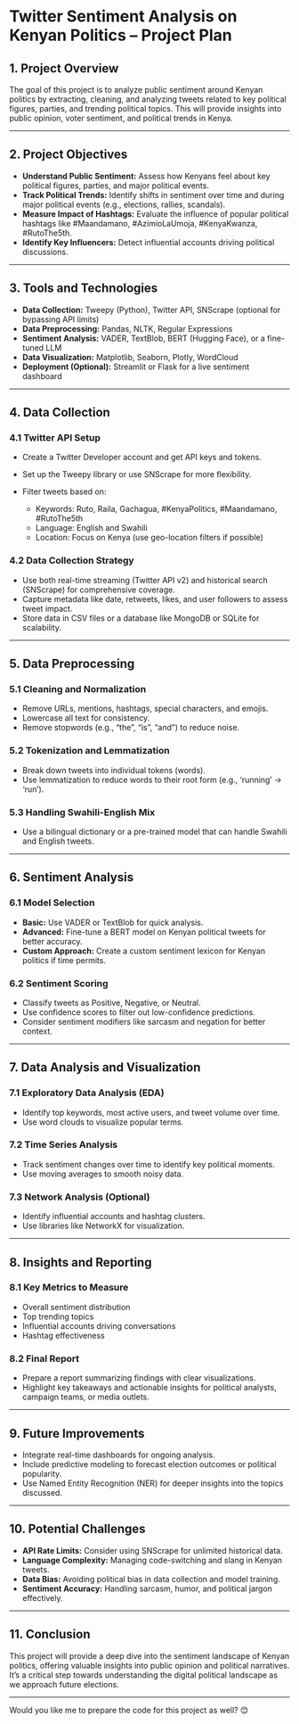 # Twitter Sentiment Analysis on Kenyan Politics – Project Plan

## **1. Project Overview**

The goal of this project is to analyze public sentiment around Kenyan politics by extracting, cleaning, and analyzing tweets related to key political figures, parties, and trending political topics. This will provide insights into public opinion, voter sentiment, and political trends in Kenya.

---

## **2. Project Objectives**

* **Understand Public Sentiment:** Assess how Kenyans feel about key political figures, parties, and major political events.
* **Track Political Trends:** Identify shifts in sentiment over time and during major political events (e.g., elections, rallies, scandals).
* **Measure Impact of Hashtags:** Evaluate the influence of popular political hashtags like #Maandamano, #AzimioLaUmoja, #KenyaKwanza, #RutoThe5th.
* **Identify Key Influencers:** Detect influential accounts driving political discussions.

---

## **3. Tools and Technologies**

* **Data Collection:** Tweepy (Python), Twitter API, SNScrape (optional for bypassing API limits)
* **Data Preprocessing:** Pandas, NLTK, Regular Expressions
* **Sentiment Analysis:** VADER, TextBlob, BERT (Hugging Face), or a fine-tuned LLM
* **Data Visualization:** Matplotlib, Seaborn, Plotly, WordCloud
* **Deployment (Optional):** Streamlit or Flask for a live sentiment dashboard

---

## **4. Data Collection**

### **4.1 Twitter API Setup**

* Create a Twitter Developer account and get API keys and tokens.
* Set up the Tweepy library or use SNScrape for more flexibility.
* Filter tweets based on:

  * Keywords: Ruto, Raila, Gachagua, #KenyaPolitics, #Maandamano, #RutoThe5th
  * Language: English and Swahili
  * Location: Focus on Kenya (use geo-location filters if possible)

### **4.2 Data Collection Strategy**

* Use both real-time streaming (Twitter API v2) and historical search (SNScrape) for comprehensive coverage.
* Capture metadata like date, retweets, likes, and user followers to assess tweet impact.
* Store data in CSV files or a database like MongoDB or SQLite for scalability.

---

## **5. Data Preprocessing**

### **5.1 Cleaning and Normalization**

* Remove URLs, mentions, hashtags, special characters, and emojis.
* Lowercase all text for consistency.
* Remove stopwords (e.g., “the”, “is”, “and”) to reduce noise.

### **5.2 Tokenization and Lemmatization**

* Break down tweets into individual tokens (words).
* Use lemmatization to reduce words to their root form (e.g., ‘running’ → ‘run’).

### **5.3 Handling Swahili-English Mix**

* Use a bilingual dictionary or a pre-trained model that can handle Swahili and English tweets.

---

## **6. Sentiment Analysis**

### **6.1 Model Selection**

* **Basic:** Use VADER or TextBlob for quick analysis.
* **Advanced:** Fine-tune a BERT model on Kenyan political tweets for better accuracy.
* **Custom Approach:** Create a custom sentiment lexicon for Kenyan politics if time permits.

### **6.2 Sentiment Scoring**

* Classify tweets as Positive, Negative, or Neutral.
* Use confidence scores to filter out low-confidence predictions.
* Consider sentiment modifiers like sarcasm and negation for better context.

---

## **7. Data Analysis and Visualization**

### **7.1 Exploratory Data Analysis (EDA)**

* Identify top keywords, most active users, and tweet volume over time.
* Use word clouds to visualize popular terms.

### **7.2 Time Series Analysis**

* Track sentiment changes over time to identify key political moments.
* Use moving averages to smooth noisy data.

### **7.3 Network Analysis (Optional)**

* Identify influential accounts and hashtag clusters.
* Use libraries like NetworkX for visualization.

---

## **8. Insights and Reporting**

### **8.1 Key Metrics to Measure**

* Overall sentiment distribution
* Top trending topics
* Influential accounts driving conversations
* Hashtag effectiveness

### **8.2 Final Report**

* Prepare a report summarizing findings with clear visualizations.
* Highlight key takeaways and actionable insights for political analysts, campaign teams, or media outlets.

---

## **9. Future Improvements**

* Integrate real-time dashboards for ongoing analysis.
* Include predictive modeling to forecast election outcomes or political popularity.
* Use Named Entity Recognition (NER) for deeper insights into the topics discussed.

---

## **10. Potential Challenges**

* **API Rate Limits:** Consider using SNScrape for unlimited historical data.
* **Language Complexity:** Managing code-switching and slang in Kenyan tweets.
* **Data Bias:** Avoiding political bias in data collection and model training.
* **Sentiment Accuracy:** Handling sarcasm, humor, and political jargon effectively.

---

## **11. Conclusion**

This project will provide a deep dive into the sentiment landscape of Kenyan politics, offering valuable insights into public opinion and political narratives. It’s a critical step towards understanding the digital political landscape as we approach future elections.

---

Would you like me to prepare the code for this project as well? 😊
